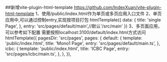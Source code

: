 ##新增vite-plugin-html-template
https://github.com/IndexXuan/vite-plugin-html-template
1、使用/public/index.html作为单页或多页应用入口文件
2、单页应用中,可以通过控制entry,实现按项目打包
htmlTemplate({
  data: {
    title: 'single Page',
  },
  entry: 'src/pages/default/main',//默认'/src/main'
})
3、多页面应用，可以参考如下配置
需要按照localhost:3100/default/index.html方式访问
htmlTemplate({
  pagesDir: 'src/pages',
  pages: {
    default: {
      template: 'public/index.html',
      title: 'Mono1 Page',
      entry: 'src/pages/default/main.ts',
    },
    icbc: {
      template: 'public/index.html',
      title: 'ICBC Page',
      entry: 'src/pages/icbc/main.ts',
    },
  },
}),
